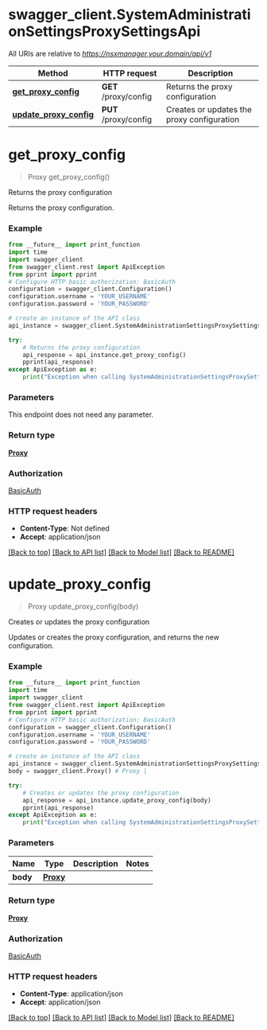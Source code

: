 # swagger_client.SystemAdministrationSettingsProxySettingsApi

All URIs are relative to *https://nsxmanager.your.domain/api/v1*

Method | HTTP request | Description
------------- | ------------- | -------------
[**get_proxy_config**](SystemAdministrationSettingsProxySettingsApi.md#get_proxy_config) | **GET** /proxy/config | Returns the proxy configuration
[**update_proxy_config**](SystemAdministrationSettingsProxySettingsApi.md#update_proxy_config) | **PUT** /proxy/config | Creates or updates the proxy configuration

# **get_proxy_config**
> Proxy get_proxy_config()

Returns the proxy configuration

Returns the proxy configuration.

### Example
```python
from __future__ import print_function
import time
import swagger_client
from swagger_client.rest import ApiException
from pprint import pprint
# Configure HTTP basic authorization: BasicAuth
configuration = swagger_client.Configuration()
configuration.username = 'YOUR_USERNAME'
configuration.password = 'YOUR_PASSWORD'

# create an instance of the API class
api_instance = swagger_client.SystemAdministrationSettingsProxySettingsApi(swagger_client.ApiClient(configuration))

try:
    # Returns the proxy configuration
    api_response = api_instance.get_proxy_config()
    pprint(api_response)
except ApiException as e:
    print("Exception when calling SystemAdministrationSettingsProxySettingsApi->get_proxy_config: %s\n" % e)
```

### Parameters
This endpoint does not need any parameter.

### Return type

[**Proxy**](Proxy.md)

### Authorization

[BasicAuth](../README.md#BasicAuth)

### HTTP request headers

 - **Content-Type**: Not defined
 - **Accept**: application/json

[[Back to top]](#) [[Back to API list]](../README.md#documentation-for-api-endpoints) [[Back to Model list]](../README.md#documentation-for-models) [[Back to README]](../README.md)

# **update_proxy_config**
> Proxy update_proxy_config(body)

Creates or updates the proxy configuration

Updates or creates the proxy configuration, and returns the new configuration. 

### Example
```python
from __future__ import print_function
import time
import swagger_client
from swagger_client.rest import ApiException
from pprint import pprint
# Configure HTTP basic authorization: BasicAuth
configuration = swagger_client.Configuration()
configuration.username = 'YOUR_USERNAME'
configuration.password = 'YOUR_PASSWORD'

# create an instance of the API class
api_instance = swagger_client.SystemAdministrationSettingsProxySettingsApi(swagger_client.ApiClient(configuration))
body = swagger_client.Proxy() # Proxy | 

try:
    # Creates or updates the proxy configuration
    api_response = api_instance.update_proxy_config(body)
    pprint(api_response)
except ApiException as e:
    print("Exception when calling SystemAdministrationSettingsProxySettingsApi->update_proxy_config: %s\n" % e)
```

### Parameters

Name | Type | Description  | Notes
------------- | ------------- | ------------- | -------------
 **body** | [**Proxy**](Proxy.md)|  | 

### Return type

[**Proxy**](Proxy.md)

### Authorization

[BasicAuth](../README.md#BasicAuth)

### HTTP request headers

 - **Content-Type**: application/json
 - **Accept**: application/json

[[Back to top]](#) [[Back to API list]](../README.md#documentation-for-api-endpoints) [[Back to Model list]](../README.md#documentation-for-models) [[Back to README]](../README.md)


